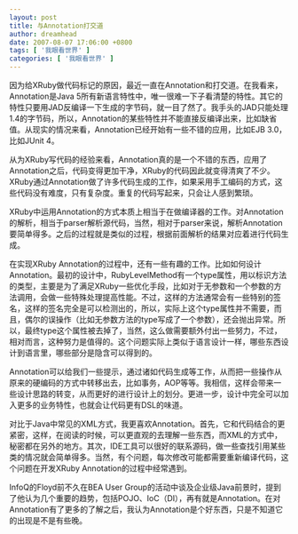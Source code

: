 ```yaml
---
layout: post
title: 与Annotation打交道
author: dreamhead
date: 2007-08-07 17:06:00 +0800
tags: [ '我眼看世界' ]
categories: [ '我眼看世界' ]
---
```


因为给XRuby做代码标记的原因，最近一直在Annotation和打交道。在我看来，Annotation是Java 5所有新语言特性中，唯一很难一下子看清楚的特性。其它的特性只要用JAD反编译一下生成的字节码，就一目了然了。我手头的JAD只能处理1.4的字节码，所以，Annotation的某些特性并不能直接反编译出来，比如缺省值。从现实的情况来看，Annotation已经开始有一些不错的应用，比如EJB 3.0，比如JUnit 4。  
  
从为XRuby写代码的经验来看，Annotation真的是一个不错的东西，应用了Annotation之后，代码变得更加干净，XRuby的代码因此就变得清爽了不少。XRuby通过Annotation做了许多代码生成的工作，如果采用手工编码的方式，这些代码没有难度，只有复杂度。重复的代码写起来，只会让人感到繁琐。  
  
XRuby中运用Annotation的方式本质上相当于在做编译器的工作。对Annotation的解析，相当于parser解析源代码，当然，相对于parser来说，解析Annotation要简单得多。之后的过程就是类似的过程，根据前面解析的结果对应着进行代码生成。  
  
在实现XRuby Annotation的过程中，还有一些有趣的工作。比如如何设计Annotation。最初的设计中，RubyLevelMethod有一个type属性，用以标识方法的类型，主要是为了满足XRuby一些优化手段，比如对于无参数和一个参数的方法调用，会做一些特殊处理提高性能。不过，这样的方法通常会有一些特别的签名，这样的签名完全是可以检测出的，所以，实际上这个type属性并不需要，而且，偶尔的误操作（比如无参数方法的type写成了一个参数），还会抛出异常。所以，最终type这个属性被去掉了，当然，这么做需要额外付出一些努力，不过，相对而言，这种努力是值得的。这个问题实际上类似于语言设计一样，哪些东西设计到语言里，哪些部分是隐含可以得到的。  
  
Annotation可以给我们一些提示，通过诸如代码生成等工作，从而把一些操作从原来的硬编码的方式中转移出去，比如事务，AOP等等。我相信，这样会带来一些设计思路的转变，从而更好的进行设计上的划分。更进一步，设计中完全可以加入更多的业务特性，也就会让代码更有DSL的味道。  
  
对比于Java中常见的XML方式，我更喜欢Annotation。首先，它和代码结合的更紧密，这样，在阅读的时候，可以更直观的去理解一些东西，而XML的方式中，秘密都在另外的地方。其次，IDE工具可以很好的联系源码，做一些查找引用某些类的情况就会简单得多。当然，有个问题，每次修改可能都需要重新编译代码，这个问题在开发XRuby Annotation的过程中经常遇到。  
  
InfoQ的Floyd前不久在BEA User Group的活动中谈及企业级Java前景时，提到了他认为几个重要的趋势，包括POJO、IoC（DI），再有就是Annotation。在对Annotation有了更多的了解之后，我认为Annotation是个好东西，只是不知道它的出现是不是有些晚。


